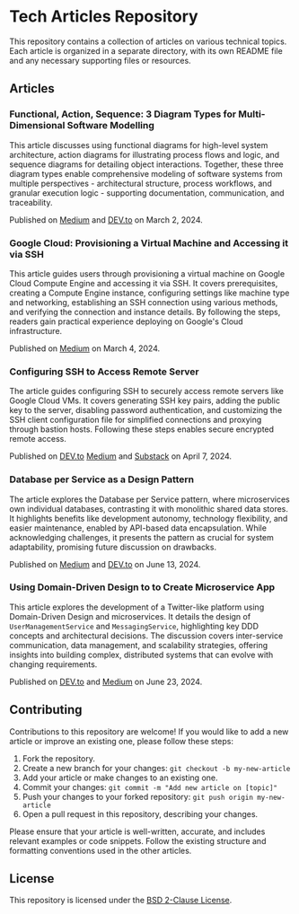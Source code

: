 # Tech Articles Repository 
This repository contains a collection of articles on various technical topics. Each article is organized in a separate directory, with its own README file and any necessary supporting files or resources. 
## Articles
### Functional, Action, Sequence: 3 Diagram Types for Multi-Dimensional Software Modelling
This article discusses using functional diagrams for high-level system architecture, action diagrams for illustrating process flows and logic, and sequence diagrams for detailing object interactions. Together, these three diagram types enable comprehensive modeling of software systems from multiple perspectives - architectural structure, process workflows, and granular execution logic - supporting documentation, communication, and traceability.

Published on [Medium](https://medium.com/@eugene-zimin/functional-action-sequence-3-diagram-types-for-multi-dimensional-software-modeling-d5e5b1a1d870) and [DEV.to](https://dev.to/eugene-zimin/functional-action-sequence-3-diagram-types-for-multi-dimensional-software-modeling-3a50) on March 2, 2024.
### Google Cloud: Provisioning a Virtual Machine and Accessing it via SSH
This article guides users through provisioning a virtual machine on Google Cloud Compute Engine and accessing it via SSH. It covers prerequisites, creating a Compute Engine instance, configuring settings like machine type and networking, establishing an SSH connection using various methods, and verifying the connection and instance details. By following the steps, readers gain practical experience deploying on Google's Cloud infrastructure.

Published on [Medium](https://medium.com/p/dde4307a8e9b) on March 4, 2024.
### Configuring SSH to Access Remote Server
The article guides configuring SSH to securely access remote servers like Google Cloud VMs. It covers generating SSH key pairs, adding the public key to the server, disabling password authentication, and customizing the SSH client configuration file for simplified connections and proxying through bastion hosts. Following these steps enables secure encrypted remote access.

Published on [DEV.to](https://dev.to/eugene-zimin/configuring-ssh-to-access-remote-server-2ljk) [Medium](https://medium.com/p/f12f94a8bec7) and [Substack](https://eugenezimin.substack.com/publish/posts/detail/143371896/share-center) on April 7, 2024.

### Database per Service as a Design Pattern
The article explores the Database per Service pattern, where microservices own individual databases, contrasting it with monolithic shared data stores. It highlights benefits like development autonomy, technology flexibility, and easier maintenance, enabled by API-based data encapsulation. While acknowledging challenges, it presents the pattern as crucial for system adaptability, promising future discussion on drawbacks.

Published on [Medium](https://medium.com/p/1d48cccd0b19) and [DEV.to](https://dev.to/eugene-zimin/database-per-service-as-a-design-pattern-44gi) on June 13, 2024.

### Using Domain-Driven Design to to Create Microservice App
This article explores the development of a Twitter-like platform using Domain-Driven Design and microservices. It details the design of `UserManagementService` and `MessagingService`, highlighting key DDD concepts and architectural decisions. The discussion covers inter-service communication, data management, and scalability strategies, offering insights into building complex, distributed systems that can evolve with changing requirements.

Published on [DEV.to](https://dev.to/eugene-zimin/leveraging-domain-driven-design-for-application-design-58e2) and [Medium](https://medium.com/@eugene-zimin/using-domain-driven-design-to-to-create-microservice-app-e234154a3fd1) on June 23, 2024.
## Contributing 
Contributions to this repository are welcome! If you would like to add a new article or improve an existing one, please follow these steps: 
1. Fork the repository. 
2. Create a new branch for your changes: `git checkout -b my-new-article` 
3. Add your article or make changes to an existing one. 
4. Commit your changes: `git commit -m "Add new article on [topic]"` 
5. Push your changes to your forked repository: `git push origin my-new-article` 
6. Open a pull request in this repository, describing your changes. 

Please ensure that your article is well-written, accurate, and includes relevant examples or code snippets. Follow the existing structure and formatting conventions used in the other articles. 
## License 
This repository is licensed under the [BSD 2-Clause License](LICENSE).
